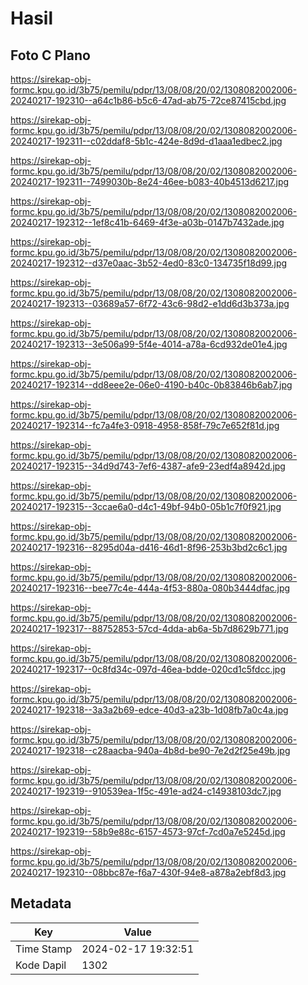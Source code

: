 # Hasil

## Foto C Plano

https://sirekap-obj-formc.kpu.go.id/3b75/pemilu/pdpr/13/08/08/20/02/1308082002006-20240217-192310--a64c1b86-b5c6-47ad-ab75-72ce87415cbd.jpg

https://sirekap-obj-formc.kpu.go.id/3b75/pemilu/pdpr/13/08/08/20/02/1308082002006-20240217-192311--c02ddaf8-5b1c-424e-8d9d-d1aaa1edbec2.jpg

https://sirekap-obj-formc.kpu.go.id/3b75/pemilu/pdpr/13/08/08/20/02/1308082002006-20240217-192311--7499030b-8e24-46ee-b083-40b4513d6217.jpg

https://sirekap-obj-formc.kpu.go.id/3b75/pemilu/pdpr/13/08/08/20/02/1308082002006-20240217-192312--1ef8c41b-6469-4f3e-a03b-0147b7432ade.jpg

https://sirekap-obj-formc.kpu.go.id/3b75/pemilu/pdpr/13/08/08/20/02/1308082002006-20240217-192312--d37e0aac-3b52-4ed0-83c0-134735f18d99.jpg

https://sirekap-obj-formc.kpu.go.id/3b75/pemilu/pdpr/13/08/08/20/02/1308082002006-20240217-192313--03689a57-6f72-43c6-98d2-e1dd6d3b373a.jpg

https://sirekap-obj-formc.kpu.go.id/3b75/pemilu/pdpr/13/08/08/20/02/1308082002006-20240217-192313--3e506a99-5f4e-4014-a78a-6cd932de01e4.jpg

https://sirekap-obj-formc.kpu.go.id/3b75/pemilu/pdpr/13/08/08/20/02/1308082002006-20240217-192314--dd8eee2e-06e0-4190-b40c-0b83846b6ab7.jpg

https://sirekap-obj-formc.kpu.go.id/3b75/pemilu/pdpr/13/08/08/20/02/1308082002006-20240217-192314--fc7a4fe3-0918-4958-858f-79c7e652f81d.jpg

https://sirekap-obj-formc.kpu.go.id/3b75/pemilu/pdpr/13/08/08/20/02/1308082002006-20240217-192315--34d9d743-7ef6-4387-afe9-23edf4a8942d.jpg

https://sirekap-obj-formc.kpu.go.id/3b75/pemilu/pdpr/13/08/08/20/02/1308082002006-20240217-192315--3ccae6a0-d4c1-49bf-94b0-05b1c7f0f921.jpg

https://sirekap-obj-formc.kpu.go.id/3b75/pemilu/pdpr/13/08/08/20/02/1308082002006-20240217-192316--8295d04a-d416-46d1-8f96-253b3bd2c6c1.jpg

https://sirekap-obj-formc.kpu.go.id/3b75/pemilu/pdpr/13/08/08/20/02/1308082002006-20240217-192316--bee77c4e-444a-4f53-880a-080b3444dfac.jpg

https://sirekap-obj-formc.kpu.go.id/3b75/pemilu/pdpr/13/08/08/20/02/1308082002006-20240217-192317--88752853-57cd-4dda-ab6a-5b7d8629b771.jpg

https://sirekap-obj-formc.kpu.go.id/3b75/pemilu/pdpr/13/08/08/20/02/1308082002006-20240217-192317--0c8fd34c-097d-46ea-bdde-020cd1c5fdcc.jpg

https://sirekap-obj-formc.kpu.go.id/3b75/pemilu/pdpr/13/08/08/20/02/1308082002006-20240217-192318--3a3a2b69-edce-40d3-a23b-1d08fb7a0c4a.jpg

https://sirekap-obj-formc.kpu.go.id/3b75/pemilu/pdpr/13/08/08/20/02/1308082002006-20240217-192318--c28aacba-940a-4b8d-be90-7e2d2f25e49b.jpg

https://sirekap-obj-formc.kpu.go.id/3b75/pemilu/pdpr/13/08/08/20/02/1308082002006-20240217-192319--910539ea-1f5c-491e-ad24-c14938103dc7.jpg

https://sirekap-obj-formc.kpu.go.id/3b75/pemilu/pdpr/13/08/08/20/02/1308082002006-20240217-192319--58b9e88c-6157-4573-97cf-7cd0a7e5245d.jpg

https://sirekap-obj-formc.kpu.go.id/3b75/pemilu/pdpr/13/08/08/20/02/1308082002006-20240217-192310--08bbc87e-f6a7-430f-94e8-a878a2ebf8d3.jpg


## Metadata

| Key        | Value               |
| ---------- | ------------------- |
| Time Stamp | 2024-02-17 19:32:51 |
| Kode Dapil | 1302                |



